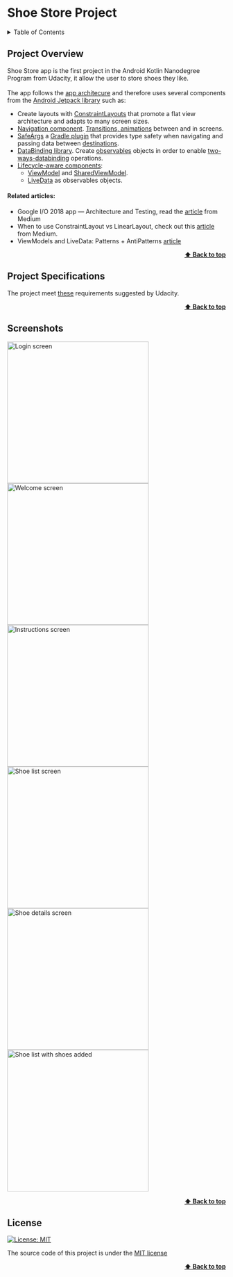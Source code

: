 <div id="top"></div>

# Shoe Store Project

<!-- TABLE OF CONTENTS -->
<details>
  <summary>Table of Contents</summary>
  
  * [Project Overview](#project-overview)
      + [Related Articles](#related-articles)
  * [Project Specifications](#project-specifications)
  * [Screenshots](#screenshots)
  * [License](#license)
  
</details>


## Project Overview

Shoe Store app is the first project in the Android Kotlin Nanodegree Program from Udacity, it allow the user to store shoes they like.
<br><br>
The app follows the [app architecure](https://developer.android.com/topic/architecture) and therefore uses several components from the [Android Jetpack library](https://developer.android.com/jetpack) such as:
* Create layouts with [ConstraintLayouts](https://developer.android.com/training/constraint-layout) that promote a flat view architecture and adapts to many screen sizes.
* [Navigation component](https://developer.android.com/guide/navigation). [Transitions, animations](https://developer.android.com/guide/navigation/navigation-animate-transitions) between and in screens.
* [SafeArgs](https://developer.android.com/guide/navigation/navigation-pass-data#Safe-args) a [Gradle plugin](https://developer.android.com/studio/releases/gradle-plugin) that provides type safety when navigating and passing data between [destinations](https://developer.android.com/guide/navigation/navigation-create-destinations).
* [DataBinding library](https://developer.android.com/topic/libraries/data-binding). Create [observables](https://developer.android.com/reference/android/databinding/BaseObservable) objects in order to enable [two-ways-databinding](https://developer.android.com/topic/libraries/data-binding/two-way) operations.
* [Lifecycle-aware components](https://developer.android.com/topic/libraries/architecture/lifecycle):
    * [ViewModel](https://developer.android.com/topic/libraries/architecture/viewmodel) and [SharedViewModel](https://developer.android.com/topic/libraries/architecture/viewmodel#sharing).
    * [LiveData](https://developer.android.com/topic/libraries/architecture/livedata) as observables objects.


<h4>Related articles:</h4>

* Google I/O 2018 app — Architecture and Testing, read the [article](https://medium.com/androiddevelopers/google-i-o-2018-app-architecture-and-testing-f546e37fc7eb) from Medium
* When to use ConstraintLayout vs LinearLayout, check out this [article](https://karishma-agr1996.medium.com/linear-layout-v-s-constraint-layout-6b64e7a08ed7) from Medium.
* ViewModels and LiveData: Patterns + AntiPatterns [article](https://medium.com/androiddevelopers/viewmodels-and-livedata-patterns-antipatterns-21efaef74a54)

<p align="right"><a href="#top"> <strong>⬆ Back to top </strong> </a> </p>

## Project Specifications
The project meet [these](https://review.udacity.com/#!/rubrics/2849/view) requirements suggested by Udacity.

<p align="right"><a href="#top"> <strong>⬆ Back to top </strong> </a> </p>

## Screenshots
<div>
    <img src="./app/src/main/assets/images/screenshots/screen1.jpg" alt="Login screen" heigth="640" width="326">
    <img src="./app/src/main/assets/images/screenshots/screen2.jpg" alt="Welcome screen" heigth="640" width="326">
</div>
<div>
  <img src="./app/src/main/assets/images/screenshots/screen3.jpg" alt="Instructions screen" heigth="640" width="326">
  <img src="./app/src/main/assets/images/screenshots/screen4.jpg" alt="Shoe list screen" heigth="640" width="326">
</div>
<div>
  <img src="./app/src/main/assets/images/screenshots/screen5.jpg" alt="Shoe details screen" heigth="640" width="326">
  <img src="./app/src/main/assets/images/screenshots/screen6.jpg" alt="Shoe list with shoes added" heigth="640" width="326">
</div>

<p align="right"><a href="#top"> <strong>⬆ Back to top </strong> </a> </p>

## License

[![License: MIT](https://img.shields.io/badge/License-MIT-yellow.svg)](/LICENSE)

The source code of this project is under the  [MIT license](/LICENSE)


<p align="right"><a href="#top"> <strong>⬆ Back to top </strong> </a> </p>
